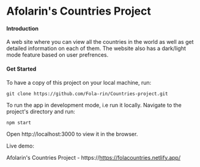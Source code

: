 # Afolarin's Countries Project

#### Introduction

A web site where you can view all the countries in the world as well as get detailed information on each of them. The website also has a dark/light mode feature based on user prefrences.

#### Get Started

To have a copy of this project on your local machine, run:

```
git clone https://github.com/Fola-rin/Countries-project.git
```

To run the app in development mode, i.e run it locally. Navigate to the project's directory and run:

```
npm start
```

Open http://localhost:3000 to view it in the browser.

Live demo:

Afolarin's Countries Project - https://https://folacountries.netlify.app/
